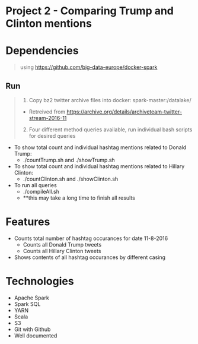 # Project 2 - Comparing Trump and Clinton mentions

# Dependencies
> using https://github.com/big-data-europe/docker-spark

## Run
>1. Copy bz2 twitter archive files into docker: spark-master:/datalake/
>- Retreived from https://archive.org/details/archiveteam-twitter-stream-2016-11
>2. Four different method queries available, run individual bash scripts for desired queries
- To show total count and individual hashtag mentions related to Donald Trump: 
    - ./countTrump.sh and ./showTrump.sh 
- To show total count and individual hashtag mentions related to Hillary Clinton:
    - ./countClinton.sh and ./showClinton.sh
- To run all queries
    - ./compileAll.sh
    - **this may take a long time to finish all results


# Features
- Counts total number of hashtag occurances for date 11-8-2016
    - Counts all Donald Trump tweets
    - Counts all Hillary Clinton tweets
- Shows contents of all hashtag occurances by different casing 

# Technologies
- Apache Spark
- Spark SQL
- YARN
- Scala
- S3
- Git with Github
- Well documented 